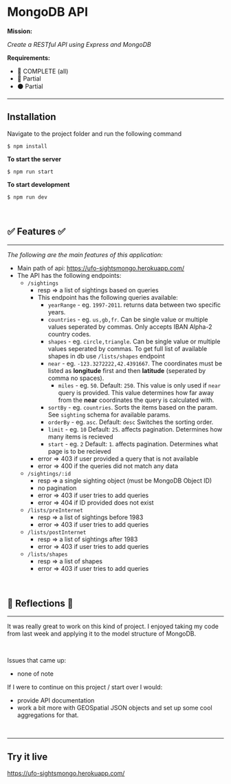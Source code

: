 # MongoDB API

**Mission:** 

*Create a RESTful API using Express and MongoDB*

**Requirements:**
- 🔵 COMPLETE (all)
- 🔴 Partial
- ⚫ Partial


***

## Installation

Navigate to the project folder and run the following command

```
$ npm install
```

**To start the server**

```
$ npm run start
```
**To start development**

```
$ npm run dev
```
<br>

## ✅ Features ✅
***
*The following are the main features of this application:*
  
  * Main path of api: https://ufo-sightsmongo.herokuapp.com/
  * The API has the following endpoints:
    * `/sightings`
      * resp => a list of sightings based on queries
      * This endpoint has the following queries available:
        * `yearRange` - eg. `1997-2011`. returns data between two specific years.
        * `countries` - eg. `us,gb,fr`. Can be single value or multiple values seperated by commas. Only accepts IBAN Alpha-2 country codes.
        * `shapes` - eg. `circle,triangle`. Can be single value or multiple values seperated by commas. To get full list of available shapes in db use `/lists/shapes` endpoint
        * `near` - eg. `-123.3272222,42.4391667`. The coordinates must be listed as **longitude** first and then **latitude** (seperated by comma no spaces).
          * `miles` - eg. `50`. Default: `250`. This value is only used if `near` query is provided. This value determines how far away from the **near** coordinates the query is calculated with.
        * `sortBy` - eg. `countries`. Sorts the items based on the param. See `sighting` schema for available params.
        * `orderBy` - eg. `asc`. Default: `desc` Switches the sorting order.
        * `limit` - eg. `10` Default: `25`. affects pagination. Determines how many items is recieved
        * `start` - eg. `2` Default: `1`. affects pagination. Determines what page is to be recieved
      * error => 403 if user provided a query that is not available
      * error => 400 if the queries did not match any data
    * `/sightings/:id`
      * resp => a single sighting object (must be MongoDB Object ID)
      * no pagination
      * error => 403 if user tries to add queries
      * error => 404 if ID provided does not exist
    * `/lists/preInternet`
      * resp => a list of sightings before 1983
      * error => 403 if user tries to add queries
    * `/lists/postInternet`
      * resp => a list of sightings after 1983
      * error => 403 if user tries to add queries
    * `/lists/shapes`
      * resp => a list of shapes
      * error => 403 if user tries to add queries

<br>

## 💭 Reflections 💭
***
It was really great to work on this kind of project. I enjoyed taking my code from last week and applying it to the model structure of MongoDB.

<br>

Issues that came up:
- none of note 


If I were to continue on this project / start over I would:
- provide API documentation
- work a bit more with GEOSpatial JSON objects and set up some cool aggregations for that. 

<br>

***

## Try it live
https://ufo-sightsmongo.herokuapp.com/
